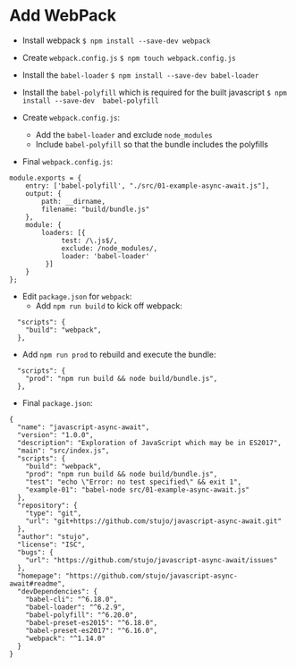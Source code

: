 


# Add WebPack

* Install webpack
  ``$ npm install --save-dev webpack``

* Create ``webpack.config.js``
  ``$ npm touch webpack.config.js``

* Install the ``babel-loader``
  ``$ npm install --save-dev babel-loader``

* Install the ``babel-polyfill`` which is required for the built javascript
  ``$ npm install --save-dev  babel-polyfill``

* Create ``webpack.config.js``:
  * Add the ``babel-loader`` and exclude ``node_modules``
  * Include ``babel-polyfill`` so that the bundle includes the polyfills

* Final ``webpack.config.js``:
```
module.exports = {
    entry: ['babel-polyfill', "./src/01-example-async-await.js"],
    output: {
        path: __dirname,
        filename: "build/bundle.js"
    },
    module: {
        loaders: [{
             test: /\.js$/,
             exclude: /node_modules/,
             loader: 'babel-loader'
         }]
    }
};
```

* Edit ``package.json`` for ``webpack``:
  *  Add ``npm run build`` to kick off webpack:
```
  "scripts": {
    "build": "webpack",
  },
```

  *  Add ``npm run prod`` to rebuild and execute the bundle:
```
  "scripts": {
    "prod": "npm run build && node build/bundle.js",
  },
```

* Final ``package.json``:
```
{
  "name": "javascript-async-await",
  "version": "1.0.0",
  "description": "Exploration of JavaScript which may be in ES2017",
  "main": "src/index.js",
  "scripts": {
    "build": "webpack",
    "prod": "npm run build && node build/bundle.js",
    "test": "echo \"Error: no test specified\" && exit 1",
    "example-01": "babel-node src/01-example-async-await.js"
  },
  "repository": {
    "type": "git",
    "url": "git+https://github.com/stujo/javascript-async-await.git"
  },
  "author": "stujo",
  "license": "ISC",
  "bugs": {
    "url": "https://github.com/stujo/javascript-async-await/issues"
  },
  "homepage": "https://github.com/stujo/javascript-async-await#readme",
  "devDependencies": {
    "babel-cli": "^6.18.0",
    "babel-loader": "^6.2.9",
    "babel-polyfill": "^6.20.0",
    "babel-preset-es2015": "^6.18.0",
    "babel-preset-es2017": "^6.16.0",
    "webpack": "^1.14.0"
  }
}
```

